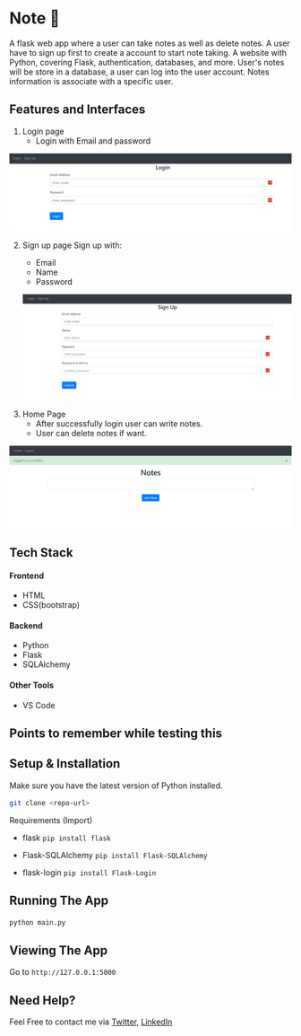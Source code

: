 # Note  📝

A flask web app where a user can take notes as well as delete notes. A user have to sign up first to create a account to start note taking.
A website with Python, covering Flask, authentication, databases, and more. User's notes will be store in a database, a user can log into the user account. Notes information is associate with a specific user. 

## Features and Interfaces
1. Login page
   - Login with Email and password

<p align = "center"> 
   <img src="https://github.com/Nowshin1077/Note/blob/main/Login.png" width="700"/>
 </p>
   
2. Sign up page
   Sign up with:
   - Email
   - Name
   - Password
   
   <p align = "center"> 
   <img src="https://github.com/Nowshin1077/Note/blob/main/Sign_up.png" width="700"/>
 </p>
   
   
3. Home Page
   - After successfully login user can write notes.
   - User can delete notes if want.

<p align = "center"> 
   <img src="https://github.com/Nowshin1077/Note/blob/main/Home.png" width="700"/>
 </p>
 
 
 ## Tech Stack
 #### Frontend
 - HTML
 - CSS(bootstrap)
 
 
 #### Backend
 - Python
 - Flask
 - SQLAlchemy
 
 #### Other Tools
 - VS Code

## Points to remember while testing this

## Setup & Installation

Make sure you have the latest version of Python installed.

```bash
git clone <repo-url>
```
Requirements (Import)

- flask
`pip install flask `

- Flask-SQLAlchemy
`pip install Flask-SQLAlchemy `

- flask-login
`pip install Flask-Login `

## Running The App

```bash
python main.py
```

## Viewing The App

Go to `http://127.0.0.1:5000`

## Need Help?
Feel Free to contact me via [Twitter](https://twitter.com/nowshin1077), [LinkedIn](https://www.linkedin.com/in/nowshin1077/) 

